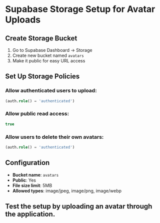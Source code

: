 # Supabase Storage Setup for Avatar Uploads

## Create Storage Bucket

1. Go to Supabase Dashboard → Storage
2. Create new bucket named `avatars`
3. Make it public for easy URL access

## Set Up Storage Policies

### Allow authenticated users to upload:
```sql
(auth.role() = 'authenticated')
```

### Allow public read access:
```sql
true
```

### Allow users to delete their own avatars:
```sql
(auth.role() = 'authenticated')
```

## Configuration
- **Bucket name**: `avatars`
- **Public**: Yes
- **File size limit**: 5MB
- **Allowed types**: image/jpeg, image/png, image/webp

## Test the setup by uploading an avatar through the application. 